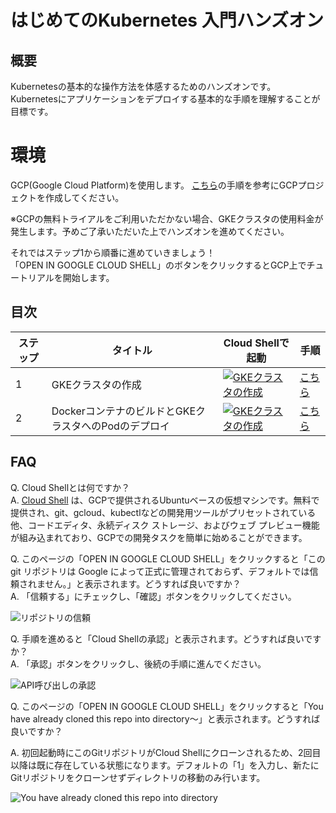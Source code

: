 # はじめてのKubernetes 入門ハンズオン
## 概要
Kubernetesの基本的な操作方法を体感するためのハンズオンです。  
Kubernetesにアプリケーションをデプロイする基本的な手順を理解することが目標です。

# 環境
GCP(Google Cloud Platform)を使用します。
[こちら](https://www.apps-gcp.com/gcp-startup/)の手順を参考にGCPプロジェクトを作成してください。

※GCPの無料トライアルをご利用いただかない場合、GKEクラスタの使用料金が発生します。予めご了承いただいた上でハンズオンを進めてください。

それではステップ1から順番に進めていきましょう！  
「OPEN IN GOOGLE CLOUD SHELL」のボタンをクリックするとGCP上でチュートリアルを開始します。

## 目次
|ステップ|タイトル|Cloud Shellで起動|手順|
| --- | --- | --- | --- |
| 1 | GKEクラスタの作成 | [![GKEクラスタの作成](https://gstatic.com/cloudssh/images/open-btn.png)](https://console.cloud.google.com/home/dashboard?cloudshell=true&cloudshell_git_repo=https://github.com/koizumittn/handson-for-begineers&cloudshell_tutorial=k8s/tutorial-create-gke-cluster.md) | [こちら](https://github.com/koizumittn/handson-for-begineers/blob/master/k8s/tutorial-create-gke-cluster.md) |
| 2 | DockerコンテナのビルドとGKEクラスタへのPodのデプロイ | [![GKEクラスタの作成](https://gstatic.com/cloudssh/images/open-btn.png)](https://console.cloud.google.com/home/dashboard?cloudshell=true&cloudshell_git_repo=https://github.com/koizumittn/handson-for-begineers&cloudshell_tutorial=k8s/tutorial-create-pod.md) | [こちら](https://github.com/koizumittn/handson-for-begineers/blob/master/k8s/tutorial-create-pod.md) |

## FAQ
Q. Cloud Shellとは何ですか？  
A. [Cloud Shell](https://cloud.google.com/shell?hl=ja) は、GCPで提供されるUbuntuベースの仮想マシンです。無料で提供され、git、gcloud、kubectlなどの開発用ツールがプリセットされている他、コードエディタ、永続ディスク ストレージ、およびウェブ プレビュー機能が組み込まれており、GCPでの開発タスクを簡単に始めることができます。

Q. このページの「OPEN IN GOOGLE CLOUD SHELL」をクリックすると「この git リポジトリは Google によって正式に管理されておらず、デフォルトでは信頼されません。」と表示されます。どうすれば良いですか？  
A. 「信頼する」にチェックし、「確認」ボタンをクリックしてください。

![リポジトリの信頼](https://user-images.githubusercontent.com/22129880/95879023-dc845f80-0db0-11eb-93b7-1632d91952b6.png)

Q. 手順を進めると「Cloud Shellの承認」と表示されます。どうすれば良いですか？  
A. 「承認」ボタンをクリックし、後続の手順に進んでください。

![API呼び出しの承認](https://user-images.githubusercontent.com/22129880/95879400-47ce3180-0db1-11eb-9661-b2c916116ca5.png)

Q. このページの「OPEN IN GOOGLE CLOUD SHELL」をクリックすると「You have already cloned this repo into directory〜」と表示されます。どうすれば良いですか？

A. 初回起動時にこのGitリポジトリがCloud Shellにクローンされるため、2回目以降は既に存在している状態になります。デフォルトの「1」を入力し、新たにGitリポジトリをクローンせずディレクトリの移動のみ行います。

![You have already cloned this repo into directory](https://user-images.githubusercontent.com/22129880/96035891-a0c7c380-0e9e-11eb-96ab-84f8f3023f7e.png)